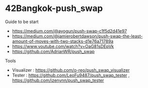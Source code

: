 # 42Bangkok-push_swap
Guide to be start
- https://medium.com/@ayogun/push-swap-c1f5d2d41e97
- https://medium.com/@jamierobertdawson/push-swap-the-least-amount-of-moves-with-two-stacks-d1e76a71789a
- https://www.youtube.com/watch?v=OaG81sDEpVk
- https://github.com/AdrianWR/push_swap

Tools
- Visualizer : https://github.com/o-reo/push_swap_visualizer
- Tester : https://github.com/LeoFu9487/push_swap_tester , https://github.com/izenynn/push_swap_tester 
